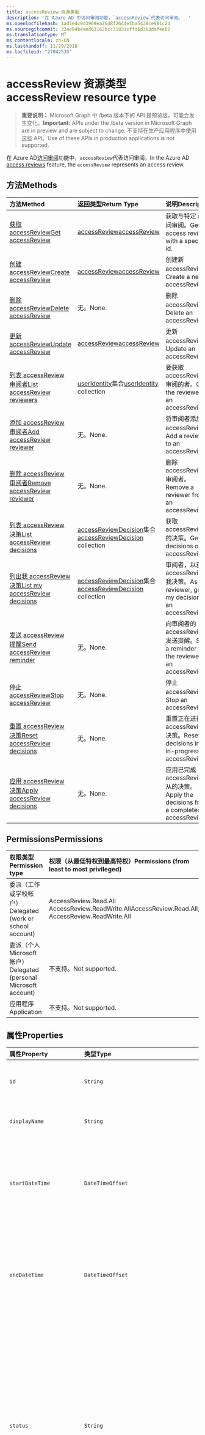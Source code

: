 ```yaml
---
title: accessReview 资源类型
description: '在 Azure AD 中访问审阅功能，`accessReview`代表访问审阅。  '
ms.openlocfilehash: 1ad1edc9d3909ea2648f2644e1ba5438ce981c2d
ms.sourcegitcommit: 334e84b4aed63162bcc31831cffd6d363dafee02
ms.translationtype: MT
ms.contentlocale: zh-CN
ms.lasthandoff: 11/29/2018
ms.locfileid: "27042535"
---
```

# <a name="accessreview-resource-type"></a><span data-ttu-id="63453-103">accessReview 资源类型</span><span class="sxs-lookup"><span data-stu-id="63453-103">accessReview resource type</span></span>

> <span data-ttu-id="63453-104">**重要说明：** Microsoft Graph 中 /beta 版本下的 API 是预览版，可能会发生变化。</span><span class="sxs-lookup"><span data-stu-id="63453-104">**Important:** APIs under the /beta version in Microsoft Graph are in preview and are subject to change.</span></span> <span data-ttu-id="63453-105">不支持在生产应用程序中使用这些 API。</span><span class="sxs-lookup"><span data-stu-id="63453-105">Use of these APIs in production applications is not supported.</span></span>

<span data-ttu-id="63453-106">在 Azure AD[访问审阅](accessreviews-root.md)功能中，`accessReview`代表访问审阅。</span><span class="sxs-lookup"><span data-stu-id="63453-106">In the Azure AD [access reviews](accessreviews-root.md) feature, the `accessReview` represents an access review.</span></span>  


## <a name="methods"></a><span data-ttu-id="63453-107">方法</span><span class="sxs-lookup"><span data-stu-id="63453-107">Methods</span></span>

| <span data-ttu-id="63453-108">方法</span><span class="sxs-lookup"><span data-stu-id="63453-108">Method</span></span>           | <span data-ttu-id="63453-109">返回类型</span><span class="sxs-lookup"><span data-stu-id="63453-109">Return Type</span></span>    |<span data-ttu-id="63453-110">说明</span><span class="sxs-lookup"><span data-stu-id="63453-110">Description</span></span>|
|:---------------|:--------|:----------|
|[<span data-ttu-id="63453-111">获取 accessReview</span><span class="sxs-lookup"><span data-stu-id="63453-111">Get accessReview</span></span>](../api/accessreview-get.md) |   [<span data-ttu-id="63453-112">accessReview</span><span class="sxs-lookup"><span data-stu-id="63453-112">accessReview</span></span>](accessreview.md) |   <span data-ttu-id="63453-113">获取与特定 id 访问审阅。</span><span class="sxs-lookup"><span data-stu-id="63453-113">Get an access review with a specific id.</span></span> |
|[<span data-ttu-id="63453-114">创建 accessReview</span><span class="sxs-lookup"><span data-stu-id="63453-114">Create accessReview</span></span>](../api/accessreview-create.md) | [<span data-ttu-id="63453-115">accessReview</span><span class="sxs-lookup"><span data-stu-id="63453-115">accessReview</span></span>](accessreview.md) |   <span data-ttu-id="63453-116">创建新 accessReview。</span><span class="sxs-lookup"><span data-stu-id="63453-116">Create a new accessReview.</span></span> |
|[<span data-ttu-id="63453-117">删除 accessReview</span><span class="sxs-lookup"><span data-stu-id="63453-117">Delete accessReview</span></span>](../api/accessreview-delete.md) | <span data-ttu-id="63453-118">无。</span><span class="sxs-lookup"><span data-stu-id="63453-118">None.</span></span>   | <span data-ttu-id="63453-119">删除 accessReview。</span><span class="sxs-lookup"><span data-stu-id="63453-119">Delete an accessReview.</span></span> |
|[<span data-ttu-id="63453-120">更新 accessReview</span><span class="sxs-lookup"><span data-stu-id="63453-120">Update accessReview</span></span>](../api/accessreview-update.md) | [<span data-ttu-id="63453-121">accessReview</span><span class="sxs-lookup"><span data-stu-id="63453-121">accessReview</span></span>](accessreview.md) | <span data-ttu-id="63453-122">更新 accessReview。</span><span class="sxs-lookup"><span data-stu-id="63453-122">Update an accessReview.</span></span> |
|[<span data-ttu-id="63453-123">列表 accessReview 审阅者</span><span class="sxs-lookup"><span data-stu-id="63453-123">List accessReview reviewers</span></span>](../api/accessreview-listreviewers.md) |      <span data-ttu-id="63453-124">[userIdentity](useridentity.md)集合</span><span class="sxs-lookup"><span data-stu-id="63453-124">[userIdentity](useridentity.md) collection</span></span>| <span data-ttu-id="63453-125">要获取 accessReview 审阅的者。</span><span class="sxs-lookup"><span data-stu-id="63453-125">Get the reviewers of an accessReview.</span></span> |
|[<span data-ttu-id="63453-126">添加 accessReview 审阅者</span><span class="sxs-lookup"><span data-stu-id="63453-126">Add accessReview reviewer</span></span>](../api/accessreview-addreviewer.md) |      <span data-ttu-id="63453-127">无。</span><span class="sxs-lookup"><span data-stu-id="63453-127">None.</span></span>   |   <span data-ttu-id="63453-128">将审阅者添加到 accessReview。</span><span class="sxs-lookup"><span data-stu-id="63453-128">Add a reviewer to an accessReview.</span></span> |
|[<span data-ttu-id="63453-129">删除 accessReview 审阅者</span><span class="sxs-lookup"><span data-stu-id="63453-129">Remove accessReview reviewer</span></span>](../api/accessreview-removereviewer.md) | <span data-ttu-id="63453-130">无。</span><span class="sxs-lookup"><span data-stu-id="63453-130">None.</span></span>  |   <span data-ttu-id="63453-131">删除 accessReview 审阅者。</span><span class="sxs-lookup"><span data-stu-id="63453-131">Remove a reviewer from an accessReview.</span></span> |
|[<span data-ttu-id="63453-132">列表 accessReview 决策</span><span class="sxs-lookup"><span data-stu-id="63453-132">List accessReview decisions</span></span>](../api/accessreview-listdecisions.md) |      <span data-ttu-id="63453-133">[accessReviewDecision](accessreviewdecision.md)集合</span><span class="sxs-lookup"><span data-stu-id="63453-133">[accessReviewDecision](accessreviewdecision.md) collection</span></span>| <span data-ttu-id="63453-134">获取 accessReview 的决策。</span><span class="sxs-lookup"><span data-stu-id="63453-134">Get the decisions of an accessReview.</span></span>|
|[<span data-ttu-id="63453-135">列出我 accessReview 决策</span><span class="sxs-lookup"><span data-stu-id="63453-135">List my accessReview decisions</span></span>](../api/accessreview-listmydecisions.md) |     <span data-ttu-id="63453-136">[accessReviewDecision](accessreviewdecision.md)集合</span><span class="sxs-lookup"><span data-stu-id="63453-136">[accessReviewDecision](accessreviewdecision.md) collection</span></span>| <span data-ttu-id="63453-137">审阅者，以获取 accessReview 我决策。</span><span class="sxs-lookup"><span data-stu-id="63453-137">As a reviewer, get my decisions of an accessReview.</span></span>|
|[<span data-ttu-id="63453-138">发送 accessReview 提醒</span><span class="sxs-lookup"><span data-stu-id="63453-138">Send accessReview reminder</span></span>](../api/accessreview-sendreminder.md) |        <span data-ttu-id="63453-139">无。</span><span class="sxs-lookup"><span data-stu-id="63453-139">None.</span></span>   |   <span data-ttu-id="63453-140">向审阅者的 accessReview 发送提醒。</span><span class="sxs-lookup"><span data-stu-id="63453-140">Send a reminder to the reviewers of an accessReview.</span></span> |
|[<span data-ttu-id="63453-141">停止 accessReview</span><span class="sxs-lookup"><span data-stu-id="63453-141">Stop accessReview</span></span>](../api/accessreview-stop.md) |     <span data-ttu-id="63453-142">无。</span><span class="sxs-lookup"><span data-stu-id="63453-142">None.</span></span>   |   <span data-ttu-id="63453-143">停止 accessReview。</span><span class="sxs-lookup"><span data-stu-id="63453-143">Stop an accessReview.</span></span> |
|[<span data-ttu-id="63453-144">重置 accessReview 决策</span><span class="sxs-lookup"><span data-stu-id="63453-144">Reset accessReview decisions</span></span>](../api/accessreview-reset.md) |     <span data-ttu-id="63453-145">无。</span><span class="sxs-lookup"><span data-stu-id="63453-145">None.</span></span>   |   <span data-ttu-id="63453-146">重置正在进行 accessReview 决策。</span><span class="sxs-lookup"><span data-stu-id="63453-146">Reset the decisions in an in-progress accessReview.</span></span>|
|[<span data-ttu-id="63453-147">应用 accessReview 决策</span><span class="sxs-lookup"><span data-stu-id="63453-147">Apply accessReview decisions</span></span>](../api/accessreview-apply.md) |     <span data-ttu-id="63453-148">无。</span><span class="sxs-lookup"><span data-stu-id="63453-148">None.</span></span>   |   <span data-ttu-id="63453-149">应用已完成 accessReview 从的决策。</span><span class="sxs-lookup"><span data-stu-id="63453-149">Apply the decisions from a completed accessReview.</span></span>|

## <a name="permissions"></a><span data-ttu-id="63453-150">Permissions</span><span class="sxs-lookup"><span data-stu-id="63453-150">Permissions</span></span>

|<span data-ttu-id="63453-151">权限类型</span><span class="sxs-lookup"><span data-stu-id="63453-151">Permission type</span></span>                        | <span data-ttu-id="63453-152">权限（从最低特权到最高特权）</span><span class="sxs-lookup"><span data-stu-id="63453-152">Permissions (from least to most privileged)</span></span>              |
|:--------------------------------------|:---------------------------------------------------------|
|<span data-ttu-id="63453-153">委派（工作或学校帐户）</span><span class="sxs-lookup"><span data-stu-id="63453-153">Delegated (work or school account)</span></span>     | <span data-ttu-id="63453-154">AccessReview.Read.All AccessReview.ReadWrite.All</span><span class="sxs-lookup"><span data-stu-id="63453-154">AccessReview.Read.All, AccessReview.ReadWrite.All</span></span> |
|<span data-ttu-id="63453-155">委派（个人 Microsoft 帐户）</span><span class="sxs-lookup"><span data-stu-id="63453-155">Delegated (personal Microsoft account)</span></span> | <span data-ttu-id="63453-156">不支持。</span><span class="sxs-lookup"><span data-stu-id="63453-156">Not supported.</span></span> |
|<span data-ttu-id="63453-157">应用程序</span><span class="sxs-lookup"><span data-stu-id="63453-157">Application</span></span>                            | <span data-ttu-id="63453-158">不支持。</span><span class="sxs-lookup"><span data-stu-id="63453-158">Not supported.</span></span> |


## <a name="properties"></a><span data-ttu-id="63453-159">属性</span><span class="sxs-lookup"><span data-stu-id="63453-159">Properties</span></span>
| <span data-ttu-id="63453-160">属性</span><span class="sxs-lookup"><span data-stu-id="63453-160">Property</span></span>     | <span data-ttu-id="63453-161">类型</span><span class="sxs-lookup"><span data-stu-id="63453-161">Type</span></span>   |<span data-ttu-id="63453-162">说明</span><span class="sxs-lookup"><span data-stu-id="63453-162">Description</span></span>|
|:---------------|:--------|:----------|
| `id`                      |`String`                                                        | <span data-ttu-id="63453-163">功能分配的唯一标识符访问审阅。</span><span class="sxs-lookup"><span data-stu-id="63453-163">The feature-assigned unique identifier of an access review.</span></span> |
| `displayName`             |`String`                                                        | <span data-ttu-id="63453-164">访问审阅名称。</span><span class="sxs-lookup"><span data-stu-id="63453-164">The access review name.</span></span> <span data-ttu-id="63453-165">所需在创建。</span><span class="sxs-lookup"><span data-stu-id="63453-165">Required on create.</span></span> |
| `startDateTime`           |`DateTimeOffset`                                                | <span data-ttu-id="63453-166">审阅安排在启动时 DateTime。</span><span class="sxs-lookup"><span data-stu-id="63453-166">The DateTime when the review is scheduled to be start.</span></span>  <span data-ttu-id="63453-167">这可能是在将来的日期。</span><span class="sxs-lookup"><span data-stu-id="63453-167">This could be a date in the future.</span></span>  <span data-ttu-id="63453-168">所需在创建。</span><span class="sxs-lookup"><span data-stu-id="63453-168">Required on create.</span></span> |
| `endDateTime`             |`DateTimeOffset`                                                | <span data-ttu-id="63453-169">审阅安排结束时 DateTime。</span><span class="sxs-lookup"><span data-stu-id="63453-169">The DateTime when the review is scheduled to end.</span></span> <span data-ttu-id="63453-170">这必须是至少一个日期晚于开始日期。</span><span class="sxs-lookup"><span data-stu-id="63453-170">This must be at least one day later than the start date.</span></span>  <span data-ttu-id="63453-171">所需在创建。</span><span class="sxs-lookup"><span data-stu-id="63453-171">Required on create.</span></span> |
| `status`                  |`String`                                                        | <span data-ttu-id="63453-172">此只读字段指定 accessReview 的当前状态。</span><span class="sxs-lookup"><span data-stu-id="63453-172">This read-only field specifies the current status of an accessReview.</span></span> <span data-ttu-id="63453-173">典型的状态包括`Initializing`， `NotStarted`， `Starting`，`InProgress`， `Completing`， `Completed`， `AutoReviewing`，和`AutoReviewed`。</span><span class="sxs-lookup"><span data-stu-id="63453-173">The typical states include `Initializing`, `NotStarted`, `Starting`,`InProgress`, `Completing`, `Completed`, `AutoReviewing`, and `AutoReviewed`.</span></span> |
| `description`             |`String`                                                        | <span data-ttu-id="63453-174">访问审阅创建者提供，向审阅者显示说明。</span><span class="sxs-lookup"><span data-stu-id="63453-174">The description provided by the access review creator, to show to the reviewers.</span></span> |
| `businessFlowTemplateId`  |`String`                                                        | <span data-ttu-id="63453-175">业务流程模板标识符。</span><span class="sxs-lookup"><span data-stu-id="63453-175">The business flow template identifier.</span></span> <span data-ttu-id="63453-176">所需在创建。</span><span class="sxs-lookup"><span data-stu-id="63453-176">Required on create.</span></span> |
| `reviewerType`            |`String`                                                        | <span data-ttu-id="63453-177">对目标对象，之一的审阅者的关系类型`self`，`delegate`或`entityOwners`。</span><span class="sxs-lookup"><span data-stu-id="63453-177">The relationship type of reviewer to the target object, one of `self`, `delegate` or `entityOwners`.</span></span> <span data-ttu-id="63453-178">所需在创建。</span><span class="sxs-lookup"><span data-stu-id="63453-178">Required on create.</span></span> | 
| `createdBy`               |[<span data-ttu-id="63453-179">userIdentity</span><span class="sxs-lookup"><span data-stu-id="63453-179">userIdentity</span></span>](useridentity.md)                                 | <span data-ttu-id="63453-180">创建此审查的用户。</span><span class="sxs-lookup"><span data-stu-id="63453-180">The user who created this review.</span></span> |
| `reviewedEntity`          |`microsoft.graph.identity`                                      | <span data-ttu-id="63453-181">访问权限分配，如用户迁移到一组的成员身份或分配用户迁移到应用程序的访问其审阅的对象。</span><span class="sxs-lookup"><span data-stu-id="63453-181">The object for which the access reviews is of the access rights assignments, such as the memberships of users to a group or assignments of users to an application.</span></span> <span data-ttu-id="63453-182">所需在创建。</span><span class="sxs-lookup"><span data-stu-id="63453-182">Required on create.</span></span> | 
| `settings`                |`microsoft.graph.accessReviewSettings`             | <span data-ttu-id="63453-183">AccessReview 的设置，，请参阅下面的类型定义。</span><span class="sxs-lookup"><span data-stu-id="63453-183">The settings of an accessReview, see type definition below.</span></span> |



## <a name="relationships"></a><span data-ttu-id="63453-184">Relationships</span><span class="sxs-lookup"><span data-stu-id="63453-184">Relationships</span></span>




| <span data-ttu-id="63453-185">关系</span><span class="sxs-lookup"><span data-stu-id="63453-185">Relationship</span></span> | <span data-ttu-id="63453-186">类型</span><span class="sxs-lookup"><span data-stu-id="63453-186">Type</span></span>   |<span data-ttu-id="63453-187">说明</span><span class="sxs-lookup"><span data-stu-id="63453-187">Description</span></span>|
|:---------------|:--------|:----------|
| `reviewers`               |<span data-ttu-id="63453-188">[userIdentity](useridentity.md)集合</span><span class="sxs-lookup"><span data-stu-id="63453-188">[userIdentity](useridentity.md) collection</span></span>                     | <span data-ttu-id="63453-189">访问审阅，如果访问审阅 reviewerType 的类型的审阅者的集合`delegate`。</span><span class="sxs-lookup"><span data-stu-id="63453-189">The collection of reviewers for an access review, if access review reviewerType is of type `delegate`.</span></span> |
| `decisions`               |<span data-ttu-id="63453-190">[accessReviewDecision](accessreviewdecision.md)集合</span><span class="sxs-lookup"><span data-stu-id="63453-190">[accessReviewDecision](accessreviewdecision.md) collection</span></span> | <span data-ttu-id="63453-191">此访问审查的决策的集合。</span><span class="sxs-lookup"><span data-stu-id="63453-191">The collection of decisions for this access review.</span></span> |
| `myDecisions`             |<span data-ttu-id="63453-192">[accessReviewDecision](accessreviewdecision.md)集合</span><span class="sxs-lookup"><span data-stu-id="63453-192">[accessReviewDecision](accessreviewdecision.md) collection</span></span> | <span data-ttu-id="63453-193">呼叫者，呼叫者是否审阅者的决策的集合。</span><span class="sxs-lookup"><span data-stu-id="63453-193">The collection of decisions for the caller, if the caller is a reviewer.</span></span> |
| `instances`               |<span data-ttu-id="63453-194">[accessReview](accessreview.md)集合</span><span class="sxs-lookup"><span data-stu-id="63453-194">[accessReview](accessreview.md) collection</span></span>         | <span data-ttu-id="63453-195">访问评论一实例过去、 存在和未来，如果此对象是定期访问回顾。</span><span class="sxs-lookup"><span data-stu-id="63453-195">The collection of access reviews instances past, present and future, if this object is a recurring access review.</span></span> |

<span data-ttu-id="63453-196">是否存在对某个对象的关系，依赖于对象是否是一次性访问回顾、 的一系列定期访问审阅或定期访问回顾的实例。</span><span class="sxs-lookup"><span data-stu-id="63453-196">Whether there are relationships present on an object, depend upon whether the object is a one-time access review, the series of a recurring access review, or an instance of a recurring access review.</span></span>

| <span data-ttu-id="63453-197">应用场景</span><span class="sxs-lookup"><span data-stu-id="63453-197">Scenario</span></span> | <span data-ttu-id="63453-198">有审阅者？</span><span class="sxs-lookup"><span data-stu-id="63453-198">Has reviewers?</span></span> | <span data-ttu-id="63453-199">具有决策和 myDecisions？</span><span class="sxs-lookup"><span data-stu-id="63453-199">Has decisions and myDecisions?</span></span> | <span data-ttu-id="63453-200">具有实例？</span><span class="sxs-lookup"><span data-stu-id="63453-200">Has instances?</span></span> |
|:---------|:---------------|:---------------|:---------------|
|<span data-ttu-id="63453-201">一次性访问审阅</span><span class="sxs-lookup"><span data-stu-id="63453-201">One-time access review</span></span>|<span data-ttu-id="63453-202">是</span><span class="sxs-lookup"><span data-stu-id="63453-202">Yes</span></span> | <span data-ttu-id="63453-203">是，一次启动</span><span class="sxs-lookup"><span data-stu-id="63453-203">Yes, once started</span></span> | <span data-ttu-id="63453-204">否</span><span class="sxs-lookup"><span data-stu-id="63453-204">No</span></span> |
| <span data-ttu-id="63453-205">定期访问审阅</span><span class="sxs-lookup"><span data-stu-id="63453-205">Recurring access review</span></span> | <span data-ttu-id="63453-206">是</span><span class="sxs-lookup"><span data-stu-id="63453-206">Yes</span></span> | <span data-ttu-id="63453-207">否</span><span class="sxs-lookup"><span data-stu-id="63453-207">No</span></span> | <span data-ttu-id="63453-208">是</span><span class="sxs-lookup"><span data-stu-id="63453-208">Yes</span></span> |
| <span data-ttu-id="63453-209">定期访问回顾的实例</span><span class="sxs-lookup"><span data-stu-id="63453-209">Instance of a recurring access review</span></span> | <span data-ttu-id="63453-210">是</span><span class="sxs-lookup"><span data-stu-id="63453-210">Yes</span></span> | <span data-ttu-id="63453-211">是，一次启动</span><span class="sxs-lookup"><span data-stu-id="63453-211">Yes, once started</span></span> | <span data-ttu-id="63453-212">否</span><span class="sxs-lookup"><span data-stu-id="63453-212">No</span></span> |

## <a name="json-representation"></a><span data-ttu-id="63453-213">JSON 表示形式</span><span class="sxs-lookup"><span data-stu-id="63453-213">JSON representation</span></span>

<span data-ttu-id="63453-214">下面是资源的 JSON 表示形式。</span><span class="sxs-lookup"><span data-stu-id="63453-214">Here is a JSON representation of the resource.</span></span>

<!-- {
  "blockType": "resource",
  "optionalProperties": [

  ],
  "@odata.type": "microsoft.graph.accessReview"
}-->

```json
{
 "id": "string (identifier)",
 "displayName": "string",
 "startDateTime": "string (timestamp)",
 "endDateTime": "string (timestamp)",
 "status": "string",
 "description": "string",
 "businessFlowTemplateId": "string (identifier)",
 "reviewerType": "string",
 "createdBy": "microsoft.graph.userIdentity",
 "reviewedEntity": "microsoft.graph.identity",
 "settings": "microsoft.graph.accessReviewSettings",
 "reviewers": "Collection(microsoft.graph.userIdentity)"
}

```

## <a name="the-accessreviewsettings-type"></a><span data-ttu-id="63453-215">AccessReviewSettings 类型</span><span class="sxs-lookup"><span data-stu-id="63453-215">The accessReviewSettings type</span></span>

<span data-ttu-id="63453-216">`accessReviewSettings`创建访问检查，以控制时开始访问审阅功能行为时提供其他设置。</span><span class="sxs-lookup"><span data-stu-id="63453-216">The `accessReviewSettings` provides additional settings when creating an access review, to control the feature behavior when starting an access review.</span></span>  <span data-ttu-id="63453-217">此类型具有以下属性：</span><span class="sxs-lookup"><span data-stu-id="63453-217">This type has the following properties:</span></span> 

| <span data-ttu-id="63453-218">属性</span><span class="sxs-lookup"><span data-stu-id="63453-218">Property</span></span>                     | <span data-ttu-id="63453-219">类型</span><span class="sxs-lookup"><span data-stu-id="63453-219">Type</span></span>                      | <span data-ttu-id="63453-220">说明</span><span class="sxs-lookup"><span data-stu-id="63453-220">Description</span></span> |
| :--------------------------- | :------------------------ | :---------- |
| `mailNotificationsEnabled`|`Boolean`                | <span data-ttu-id="63453-221">用于指示是否启用将邮件发送给审阅者和审阅创建者的标志。</span><span class="sxs-lookup"><span data-stu-id="63453-221">Flag to indicate whether sending mails to reviewers and the review creator is enabled.</span></span>                |
| `remindersEnabled`|`Boolean`       | <span data-ttu-id="63453-222">用于指示是否启用发送给审阅者的提醒电子邮件标志。</span><span class="sxs-lookup"><span data-stu-id="63453-222">Flag to indicate whether sending reminder emails to reviewers are enabled.</span></span>       |
| `justificationRequiredOnApproval`|`Boolean` | <span data-ttu-id="63453-223">用于指示审阅者是否需要提供理由审阅访问时的标志。</span><span class="sxs-lookup"><span data-stu-id="63453-223">Flag to indicate whether reviewers are required to provide a justification when reviewing access.</span></span>|
| `activityDurationInDays`|`Int64` | <span data-ttu-id="63453-224">用户活动以向审阅者显示的天数。</span><span class="sxs-lookup"><span data-stu-id="63453-224">The number of days of user activities to show to reviewers.</span></span> |
| `autoReviewEnabled`|`Boolean` | <span data-ttu-id="63453-225">启用标志以指示是否审阅者未提供一个用于 auto-apply，该功能是否应设置决定。</span><span class="sxs-lookup"><span data-stu-id="63453-225">Flag to indicate whether the feature should set a decision if the reviewer did not supply one, for use with auto-apply, is enabled.</span></span> |
| `autoReviewSettings`|`microsoft.graph.autoReviewSettings` | <span data-ttu-id="63453-226">功能设置的审阅决策，用于 auto-apply，如下所述的方式的详细的设置。</span><span class="sxs-lookup"><span data-stu-id="63453-226">Detailed settings for how the feature should set the review decision, for use with auto-apply, described below.</span></span> |
| `recurrenceSettings`|`microsoft.graph.accessReviewRecurrenceSettings` | <span data-ttu-id="63453-227">详细的定期，如下所述的设置。</span><span class="sxs-lookup"><span data-stu-id="63453-227">Detailed settings for recurrence, described below.</span></span> |
| `autoApplyReviewResultsEnabled`|`Boolean` | <span data-ttu-id="63453-228">标志，指示是否自动应用启用功能，自动更改目标对象访问资源。</span><span class="sxs-lookup"><span data-stu-id="63453-228">Flag to indicate whether auto-apply capability, to automatically change the target object access resource, is enabled.</span></span>  <span data-ttu-id="63453-229">如果未启用，用户必须随后应用访问审阅的更改后访问审核完成。</span><span class="sxs-lookup"><span data-stu-id="63453-229">If not enabled, a user must subsequently apply the change of the access review after the access review is completed.</span></span> |
| `accessRecommendationsEnabled`|`Boolean` | <span data-ttu-id="63453-230">用于指示是否启用向审阅者显示建议的标志。</span><span class="sxs-lookup"><span data-stu-id="63453-230">Flag to indicate whether showing recommendations to reviewers is enabled.</span></span> |



## <a name="the-autoreviewsettings-type"></a><span data-ttu-id="63453-231">AutoReviewSettings 类型</span><span class="sxs-lookup"><span data-stu-id="63453-231">The autoReviewSettings type</span></span>

<span data-ttu-id="63453-232">`autoReviewSettings`嵌入访问查看设置，并访问查看完成时指定功能的行为。</span><span class="sxs-lookup"><span data-stu-id="63453-232">The `autoReviewSettings` is embedded within the access review settings, and specifies the behavior for the feature when an access review completes.</span></span>  <span data-ttu-id="63453-233">该类型具有一个属性， `notReviewedResult`。</span><span class="sxs-lookup"><span data-stu-id="63453-233">The type has one property, `notReviewedResult`.</span></span>

| <span data-ttu-id="63453-234">属性</span><span class="sxs-lookup"><span data-stu-id="63453-234">Property</span></span>                     | <span data-ttu-id="63453-235">类型</span><span class="sxs-lookup"><span data-stu-id="63453-235">Type</span></span>     | <span data-ttu-id="63453-236">说明</span><span class="sxs-lookup"><span data-stu-id="63453-236">Description</span></span>                          |
| :--------------------------- | :------  | :----------                          |
| `notReviewedResult`          |`String`  | <span data-ttu-id="63453-237">必须为 `Approve`、`Deny` 或 `Recommendation` 的其中一个。</span><span class="sxs-lookup"><span data-stu-id="63453-237">Must be one of `Approve`, `Deny`, or `Recommendation`.</span></span> |


## <a name="the-accessreviewrecurrencesettings-type"></a><span data-ttu-id="63453-238">AccessReviewRecurrenceSettings 类型</span><span class="sxs-lookup"><span data-stu-id="63453-238">The accessReviewRecurrenceSettings type</span></span>

<span data-ttu-id="63453-239">`accessReviewRecurrenceSettings`嵌入访问查看设置，并指定访问审阅重复的时间间隔定期。</span><span class="sxs-lookup"><span data-stu-id="63453-239">The `accessReviewRecurrenceSettings` is embedded within the access review settings, and specifies that the access review recurs at regular intervals.</span></span>  <span data-ttu-id="63453-240">此类型具有以下属性：</span><span class="sxs-lookup"><span data-stu-id="63453-240">This type has the following properties:</span></span>

| <span data-ttu-id="63453-241">属性</span><span class="sxs-lookup"><span data-stu-id="63453-241">Property</span></span>                     | <span data-ttu-id="63453-242">类型</span><span class="sxs-lookup"><span data-stu-id="63453-242">Type</span></span>                                                                                                          | <span data-ttu-id="63453-243">说明</span><span class="sxs-lookup"><span data-stu-id="63453-243">Description</span></span> |
| :--------------------------- | :------------------------------------------------------------------------------------------------------------ | :---------- |
| `recurrenceType`|`String`    | <span data-ttu-id="63453-244">重复出现的间隔，其必须是下列之一的`onetime`， `weekly`， `monthly`，`quarterly`或`annual`。</span><span class="sxs-lookup"><span data-stu-id="63453-244">The recurrence interval, which must be one of `onetime`, `weekly`, `monthly`, `quarterly` or `annual`.</span></span>                                                                   |
| `recurrenceEndType`|`String` | <span data-ttu-id="63453-245">如何循环将结束。</span><span class="sxs-lookup"><span data-stu-id="63453-245">How the recurrence will end.</span></span> <span data-ttu-id="63453-246">它可以是一个`Never`，是否存在重复系列，没有明确结束`Endby`，在特定日期的定期结束和`occurrences`，系列结束后完成一定数量的审阅的实例。</span><span class="sxs-lookup"><span data-stu-id="63453-246">It can be one of `Never`,that there is no explicit end of the recurrence series, `Endby`, that the recurrence ends at a certain date, and `occurrences`, that the series ends after certain number of instances of the review have completed.</span></span> |
| `durationInDays`|`Int32`     | <span data-ttu-id="63453-247">持续的定期的天数。</span><span class="sxs-lookup"><span data-stu-id="63453-247">The duration in days for recurrence.</span></span>                                                                              |
| `recurrenceCount`|`Int32`    | <span data-ttu-id="63453-248">定期事件的计数如果的值`recurrenceEndType`是`occurrences`。</span><span class="sxs-lookup"><span data-stu-id="63453-248">The count of recurrences, if the value of `recurrenceEndType` is `occurrences`.</span></span>                                                        |



<!-- {
  "type": "#page.annotation",
  "description": "accessReview resource",
  "keywords": "",
  "section": "documentation",
  "tocPath": ""
}-->
